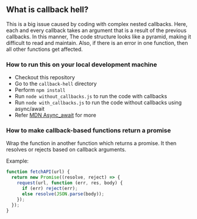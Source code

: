 ## What is callback hell?

This is a big issue caused by coding with complex nested callbacks. Here, each and every callback takes an argument that is a result of the previous callbacks. In this manner, The code structure looks like a pyramid, making it difficult to read and maintain. Also, if there is an error in one function, then all other functions get affected.


### How to run this on your local development machine

* Checkout this repository
* Go to the `callback-hell` directory 
* Perform `npm install`
* Run `node without_callbacks.js` to run the code with callbacks
* Run `node with_callbacks.js` to run the code without callbacks using async/await
* Refer [MDN Async_await](https://developer.mozilla.org/en-US/docs/Learn/JavaScript/Asynchronous/Async_await) for more


### How to make callback-based functions return a promise
Wrap the function in another function which returns a promise. It then resolves or rejects based on callback arguments. 

Example:
```javascript
function fetchAPI(url) {
  return new Promise((resolve, reject) => {
    request(url, function (err, res, body) {
      if (err) reject(err);
      else resolve(JSON.parse(body));
    });
  });
}
```